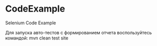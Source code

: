 # CodeExample
Selenium Code Example

Для запуска авто-тестов с формированием отчета воспользуйтесь командой: mvn clean test site

